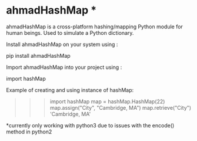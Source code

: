 ahmadHashMap *
=========

ahmadHashMap is a cross-platform hashing/mapping Python module for human beings. Used to simulate a Python dictionary.


Install ahmadHashMap on your system using :

pip install ahmadHashMap

Import ahmadHashMap into your project using :

import hashMap

Example of creating and using instance of hashMap:

>>> import hashMap
>>> map = hashMap.HashMap(22)
>>> map.assign("City", "Cambridge, MA")
>>> map.retrieve("City")
    'Cambridge, MA'


*currently only working with python3 due to issues with the encode() method in python2
